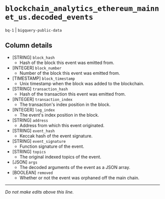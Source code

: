 # `blockchain_analytics_ethereum_mainnet_us.decoded_events`
`bq-1` | `bigquery-public-data`

## Column details
* [STRING]    `block_hash`
  - Hash of the block this event was emitted from.
* [INTEGER]   `block_number`
  - Number of the block this event was emitted from.
* [TIMESTAMP] `block_timestamp`
  - Unix timestamp when the block was added to the blockchain.
* [STRING]    `transaction_hash`
  - Hash of the transaction this event was emitted from.
* [INTEGER]   `transaction_index`
  - The transaction's index position in the block.
* [INTEGER]   `log_index`
  - The event's index position in the block.
* [STRING]    `address`
  - Address from which this event originated.
* [STRING]    `event_hash`
  - Keccak hash of the event signature.
* [STRING]    `event_signature`
  - Function signature of the event.
* [STRING]    `topics`
  - The original indexed topics of the event.
* [JSON]      `args`
  - The decoded arguments of the event as a JSON array.
* [BOOLEAN]   `removed`
  - Whether or not the event was orphaned off the main chain.

-------------------------------------------------------------------------------
*Do not make edits above this line.*
